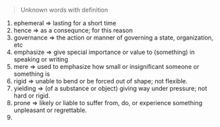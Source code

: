 > Unknown words with definition

1. ephemeral => lasting for a short time
2. hence => as a consequnce; for this reason
3. governance => the action or manner of governing a state, organization, etc
4. emphasize => give special importance or value to (something) in speaking or writing
5. mere => used to emphasize how small or insignificant someone or something is
6. rigid => unable to bend or be forced out of shape; not flexible.
7. yielding => (of a substance or object) giving way under pressure; not hard or rigid.
8. prone => likely or liable to suffer from, do, or experience something unpleasant or regrettable.
9. 